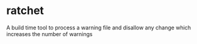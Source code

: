 ratchet
=======

A build time tool to process a warning file and disallow any change which increases the number of warnings
